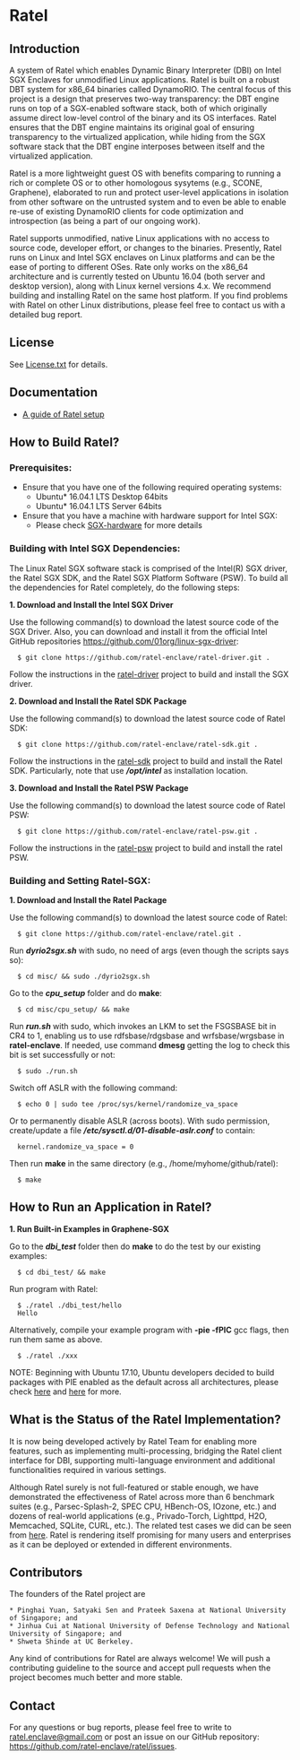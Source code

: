Ratel
================================================

Introduction
------------
A system of Ratel which enables Dynamic Binary Interpreter (DBI) on Intel SGX Enclaves for unmodified Linux applications. Ratel is built on a robust DBT system for x86_64 binaries called DynamoRIO. The central focus of this project is a design that preserves two-way transparency: the DBT engine runs on top of a SGX-enabled software stack, both of which originally assume direct low-level control of the binary and its OS interfaces. Ratel ensures that the DBT engine maintains its original goal of ensuring transparency to the virtualized application, while hiding from the SGX software stack that the DBT engine interposes between itself and the virtualized application.

Ratel is a more lightweight guest OS with benefits comparing to running a rich or complete OS or to other homologous sysytems (e.g., SCONE, Graphene), elaborated to run and protect user-level applications in isolation from other software on the untrusted system and to even be able to enable re-use of existing DynamoRIO clients for code optimization and introspection (as being a part of our ongoing work).

Ratel supports unmodified, native Linux applications with no access to source code, developer effort, or changes to the binaries.
Presently, Ratel runs on Linux and Intel SGX enclaves on Linux platforms and can be the ease of porting to different OSes. Rate only works on the x86_64 architecture and is currently tested on Ubuntu 16.04 (both server and desktop version), along with Linux kernel versions 4.x. We recommend building and installing Ratel on the same host platform. If you find problems with Ratel on other Linux distributions, please feel free to contact us with a detailed bug report.

License
-------
See [License.txt](https://github.com/ratel-enclave/ratel/blob/master/LICENSE) for details.

Documentation
-------------
- [A guide of Ratel setup](https://docs.google.com/document/d/1-5b_rjOpaQnSnKLnoPCyvUnyVEVsy7f1CxrNsKV5z3Q/edit#)

How to Build Ratel?
-------------------
### Prerequisites:
- Ensure that you have one of the following required operating systems:  
  * Ubuntu\* 16.04.1 LTS Desktop 64bits
  * Ubuntu\* 16.04.1 LTS Server 64bits
- Ensure that you have a machine with hardware support for Intel SGX:
  * Please check [SGX-hardware](https://github.com/ayeks/SGX-hardware) for more details

### Building with Intel SGX Dependencies:
The Linux Ratel SGX software stack is comprised of the Intel(R) SGX driver, the Ratel SGX SDK, and the Ratel SGX Platform Software (PSW). To build all the dependencies for Ratel completely, do the following steps:

**1. Download and Install the Intel SGX Driver**

Use the following command(s) to download the latest source code of the SGX Driver. Also, you can download and install it from the official Intel GitHub repositories <https://github.com/01org/linux-sgx-driver>:
  ```
    $ git clone https://github.com/ratel-enclave/ratel-driver.git .
  ```
Follow the instructions in the [ratel-driver](https://github.com/ratel-enclave/ratel-driver) project to build and install the SGX driver.

**2. Download and Install the Ratel SDK Package**

Use the following command(s) to download the latest source code of Ratel SDK:
  ```
    $ git clone https://github.com/ratel-enclave/ratel-sdk.git .
  ```
Follow the instructions in the [ratel-sdk](https://github.com/ratel-enclave/ratel-sdk) project to build and install the Ratel SDK. Particularly, note that use ***/opt/intel*** as installation location.

**3. Download and Install the Ratel PSW Package**

Use the following command(s) to download the latest source code of Ratel PSW:
  ```
    $ git clone https://github.com/ratel-enclave/ratel-psw.git .
  ```
Follow the instructions in the [ratel-psw](https://github.com/ratel-enclave/ratel-psw) project to build and install the ratel PSW.

### Building and Setting Ratel-SGX:
**1. Download and Install the Ratel Package**

Use the following command(s) to download the latest source code of Ratel:
  ```
    $ git clone https://github.com/ratel-enclave/ratel.git .
  ```
Run ***dyrio2sgx.sh*** with sudo, no need of args (even though the scripts says so):
  ```
    $ cd misc/ && sudo ./dyrio2sgx.sh
  ```
Go to the ***cpu_setup*** folder and do **make**:
  ```
    $ cd misc/cpu_setup/ && make
  ```
Run ***run.sh*** with sudo, which invokes an LKM to set the FSGSBASE bit in CR4 to 1, enabling us to use rdfsbase/rdgsbase and wrfsbase/wrgsbase in **ratel-enclave**. If needed, use command **dmesg** getting the log to check this bit is set successfully or not:
  ```
    $ sudo ./run.sh
  ```
Switch off ASLR with the following command:
  ```
    $ echo 0 | sudo tee /proc/sys/kernel/randomize_va_space
  ```
Or to permanently disable ASLR (across boots). With sudo permission, create/update a file ***/etc/sysctl.d/01-disable-aslr.conf*** to contain:
  ```
    kernel.randomize_va_space = 0
  ```
Then run **make** in the same directory (e.g., /home/myhome/github/ratel):
  ```
    $ make
  ```

How to Run an Application in Ratel?
-----------------------------------
**1. Run Built-in Examples in Graphene-SGX**

Go to the ***dbi_test*** folder then do **make** to do the test by our existing examples:
  ```
    $ cd dbi_test/ && make
  ```
Run program with Ratel:
  ```
    $ ./ratel ./dbi_test/hello
    Hello
  ```
Alternatively, compile your example program with **-pie -fPIC** gcc flags, then run them same as above.
  ```
    $ ./ratel ./xxx
  ```
NOTE: Beginning with Ubuntu 17.10, Ubuntu developers decided to build packages with PIE enabled as the default across all architectures, please check [here](https://en.wikipedia.org/wiki/Position-independent_code) and [here](https://lists.ubuntu.com/archives/ubuntu-devel/2017-June/039816.html) for more.

What is the Status of the Ratel Implementation?
-----------------------------------------------
It is now being developed actively by Ratel Team for enabling more features, such as implementing multi-processing, bridging the Ratel client interface for DBI, supporting multi-language environment and additional functionalities required in various settings.

Although Ratel surely is not full-featured or stable enough, we have demonstrated the effectiveness of Ratel across more than 6 benchmark suites (e.g., Parsec-Splash-2, SPEC CPU, HBench-OS, IOzone, etc.) and dozens of real-world applications (e.g., Privado-Torch, Lighttpd, H2O, Memcached, SQLite, CURL, etc.). The related test cases we did can be seen from [here](https://github.com/ratel-enclave/ratel-tests). Ratel is rendering itself promising for many users and enterprises as it can be deployed or extended in different environments. 

Contributors
------------
The founders of the Ratel project are

    * Pinghai Yuan, Satyaki Sen and Prateek Saxena at National University of Singapore; and
    * Jinhua Cui at National University of Defense Technology and National University of Singapore; and
    * Shweta Shinde at UC Berkeley.

Any kind of contributions for Ratel are always welcome! We will push a contributing guideline to the source and accept pull requests when the project becomes much better and more stable.

Contact
-------
For any questions or bug reports, please feel free to write to <ratel.enclave@gmail.com> or post an issue on our GitHub repository: <https://github.com/ratel-enclave/ratel/issues>.
